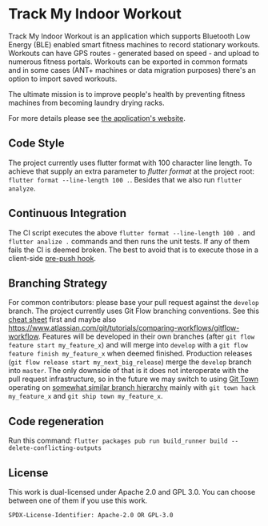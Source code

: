 # Track My Indoor Workout

Track My Indoor Workout is an application which supports Bluetooth Low Energy (BLE) enabled
smart fitness machines to record stationary workouts. Workouts can have GPS routes -
generated based on speed - and upload to numerous fitness portals. Workouts can be exported in
common formats and in some cases (ANT+ machines or data migration purposes) there's an option to
import saved workouts.

The ultimate mission is to improve people's health by preventing fitness machines from becoming
laundry drying racks.

For more details please see [the application's website](https://trackmyindoorworkout.github.io).

## Code Style

The project currently uses flutter format with 100 character line length.
To achieve that supply an extra parameter to *flutter format* at the project root:
`flutter format --line-length 100 .`. Besides that we also run `flutter analyze`.

## Continuous Integration

The CI script executes the above `flutter format --line-length 100 .` and
`flutter analize .` commands and then runs the unit tests. If any of them fails the CI is
deemed broken. The best to avoid that is to execute those in a client-side
[pre-push hook](https://git-scm.com/book/en/v2/Customizing-Git-Git-Hooks).

## Branching Strategy

For common contributors: please base your pull request against the `develop` branch.
The project currently uses Git Flow branching conventions. See this
[cheat sheet](https://danielkummer.github.io/git-flow-cheatsheet/) first and maybe also
https://www.atlassian.com/git/tutorials/comparing-workflows/gitflow-workflow.
Features will be developed in their own branches (after `git flow feature start my_feature_x`)
and will merge into `develop` with a `git flow feature finish my_feature_x`
when deemed finished. Production releases (`git flow release start my_next_big_release`)
merge the `develop` branch into `master`. The only downside of that is it does not interoperate
with the pull request infrastructure, so in the future we may switch to using
[Git Town](https://github.com/git-town/git-town) operating
on [somewhat similar branch hierarchy](https://github.com/git-town/git-town/blob/main/documentation/development/branch_hierarchy.md)
mainly with `git town hack my_feature_x` and `git ship town my_feature_x`.

## Code regeneration

Run this command: `flutter packages pub run build_runner build --delete-conflicting-outputs`

## License

This work is dual-licensed under Apache 2.0 and GPL 3.0.
You can choose between one of them if you use this work.

`SPDX-License-Identifier: Apache-2.0 OR GPL-3.0`
